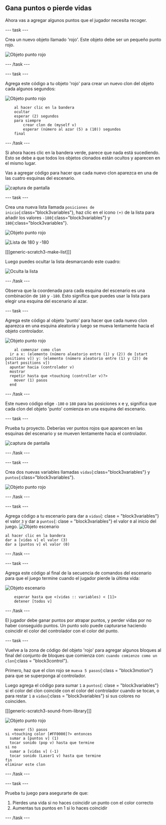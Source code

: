 ## Gana puntos o pierde vidas

Ahora vas a agregar algunos puntos que el jugador necesita recoger.

\--- task \---

Crea un nuevo objeto llamado 'rojo'. Este objeto debe ser un pequeño punto rojo.

![Objeto punto rojo](images/dots-red.png)

\--- /task \---

\--- task \---

Agrega este código a tu objeto 'rojo' para crear un nuevo clon del objeto cada algunos segundos:

![Objeto punto rojo](images/red-sprite.png)

```blocks3
    al hacer clic en la bandera
    ocultar
    esperar (2) segundos
    para siempre
        crear clon de (myself v)
        esperar (número al azar (5) a (10)) segundos
    final
```

\--- /task \---

Si ahora haces clic en la bandera verde, parece que nada está sucediendo. Esto se debe a que todos los objetos clonados están ocultos y aparecen en el mismo lugar.

Vas a agregar código para hacer que cada nuevo clon aparezca en una de las cuatro esquinas del escenario.

![captura de pantalla](images/dots-start.png)

\--- task \---

Crea una nueva lista llamada `posiciones de inicio`{:class="block3variables"}, haz clic en el icono `(+)` de la lista para añadir los valores `-180`{:class="block3variables"} y `180`{:class="block3variables"}.

![Objeto punto rojo](images/red-sprite.png)

![Lista de 180 y -180](images/dots-list.png)

[[[generic-scratch3-make-list]]]

Luego puedes ocultar la lista desmarcando este cuadro:

![Oculta la lista](images/hide-list.png)

\--- /task \---

Observa que la coordenada para cada esquina del escenario es una combinación de `180` y `-180`. Esto significa que puedes usar la lista para elegir una esquina del escenario al azar.

\--- task \---

Agrega este código al objeto 'punto' para hacer que cada nuevo clon aparezca en una esquina aleatoria y luego se mueva lentamente hacia el objeto controlador.

![Objeto punto rojo](images/red-sprite.png)

```blocks3
    al comenzar como clon
  ir a x: (elemento (número aleatorio entre (1) y (2)) de [start positions v]) y: (elemento (número aleatorio entre (1) y (2)) de [start positions v])
  apuntar hacia (controlador v)
  mostrar
  repetir hasta que <touching (controller v)?> 
    mover (1) pasos
  end
```

\--- /task \---

Este nuevo código elige `-180` o `180` para las posiciones x e y, significa que cada clon del objeto 'punto' comienza en una esquina del escenario.

\--- task \---

Prueba tu proyecto. Deberías ver puntos rojos que aparecen en las esquinas del escenario y se mueven lentamente hacia el controlador.

![captura de pantalla](images/dots-red-test.png)

\--- /task \---

\--- task \---

Crea dos nuevas variables llamadas `vidas`{:class="block3variables"} y `puntos`{:class="block3variables"}.

![Objeto punto rojo](images/red-sprite.png)

\--- /task \---

\--- task \---

Agrega código a tu escenario para dar a `vidas`{: clase = "block3variables"} el valor `3` y dar a `puntos`{: clase = "block3variables"} el valor `0` al inicio del juego. ![Objeto escenario](images/stage-sprite.png)

```blocks3
al hacer clic en la bandera
dar a [vidas v] el valor (3)
dar a [puntos v] el valor (0)
```

\--- /task \---

\--- task \---

Agrega este código al final de la secuencia de comandos del escenario para que el juego termine cuando el jugador pierde la última vida:

![Objeto escenario](images/stage-sprite.png)

```blocks3
    esperar hasta que <(vidas :: variables) < [1]>
    detener [todos v]
```

\--- /task \---

El jugador debe ganar puntos por atrapar puntos, y perder vidas por no haber conseguido puntos. Un punto solo puede capturarse haciendo coincidir el color del controlador con el color del punto.

\--- task \---

Vuelve a la zona de código del objeto 'rojo' para agregar algunos bloques al final del conjunto de bloques que comienza con: `cuando comienzo como un clon`{:class = "block3control"}.

Primero, haz que el clon rojo se `mueva 5 pasos`{:class = "block3motion"} para que se superponga al controlador.

Luego agrega el código para sumar `1` a `puntos`{: clase = "block3variables"} si el color del clon coincide con el color del controlador cuando se tocan, o para restar `1` a `vidas`{:class = "block3variables"} si sus colores no coinciden.

[[[generic-scratch3-sound-from-library]]]

![Objeto punto rojo](images/red-sprite.png)

```blocks3
    mover (5) pasos
si <touching color [#FF0000]?> entonces 
  sumar a [puntos v] (1)
  tocar sonido (pop v) hasta que termine
si no 
  sumar a [vidas v] (-1)
  tocar sonido (Laser1 v) hasta que termine
fin
eliminar este clon
```

\--- /task \---

\--- task \---

Prueba tu juego para asegurarte de que:

1. Pierdes una vida si no haces coincidir un punto con el color correcto
2. Aumentas tus puntos en 1 si lo haces coincidir

\--- /task \---